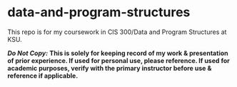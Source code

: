 # data-and-program-structures
This repo is for my coursework in CIS 300/Data and Program Structures at KSU.

***Do Not Copy:*** **This is solely for keeping record of my work & presentation of prior experience. If used for personal use, please reference. If used for academic purposes, verify with the primary instructor before use & reference if applicable.**  
